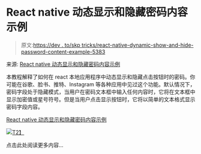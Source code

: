 # React native 动态显示和隐藏密码内容示例

> 原文:[https://dev . to/skp tricks/react-native-dynamic-show-and-hide-password-content-example-5383](https://dev.to/skptricks/react-native-dynamically-show-and-hide-password-content-example-5383)

来源: [React native 动态显示和隐藏密码内容示例](https://www.skptricks.com/2019/05/react-native-dynamically-show-hide-password-field-content.html)

本教程解释了如何在 react 本地应用程序中动态显示和隐藏点击按钮时的密码。你可能在谷歌、脸书、推特、Instagram 等各种应用中见过这个功能。默认情况下，密码字段处于隐藏模式，当用户在密码文本框中输入任何内容时，它将在文本框中显示加密值或星号符号。但是当用户点击显示按钮时，它将以简单的文本格式显示密码字段内容。

[React native 动态显示和隐藏密码内容示例](https://www.skptricks.com/2019/05/react-native-dynamically-show-hide-password-field-content.html)

[![](../Images/2f2f8067b478b8029941111dd12f3f8d.png)T2】](https://res.cloudinary.com/practicaldev/image/fetch/s--Qog1faDN--/c_limit%2Cf_auto%2Cfl_progressive%2Cq_auto%2Cw_880/https://1.bp.blogspot.com/-xDLigAcnIAE/XOp1U5YS6QI/AAAAAAAAC14/wHdyAoxJch8uKfRNJbtYqViNChrAfEGowCLcBGAs/s400/react-native-dynamically-show-hide-password-field-content.jpg)

点击此处阅读更多内容...